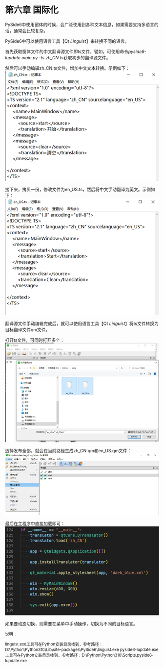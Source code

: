 # 第六章 国际化

PySide6中使用窗体的时候，会广泛使用到各种文本信息，如果需要支持多语言的话，通常会比较复杂。

PySide6中可以使用语言工具【Qt *Linguist*】来转换不同的语言。

首先获取窗体文件的中文翻译源文件即ts文件，譬如，可使用命令*pyside6-lupdate main.py -ts zh_CN.ts*获取初步的翻译源文件。

然后可以手动编辑zh_CN.ts文件，增加中文文本转换。示例如下：
![1685693111957](image/Chapter6/1685693111957.png)

接下来，拷贝一份，修改文件为en_US.ts，然后将中文手动翻译为英文。示例如下：
![1685693294461](image/Chapter6/1685693294461.png)

翻译源文件手动编辑完成后，就可以使用语言工具【Qt *Linguist*】将ts文件转换为目标翻译文件qm文件。

打开ts文件，可同时打开多个：
![1685693979536](image/Chapter6/1685693979536.png)

选择发布全部，就会在当前路径生成zh_CN.qm和en_US.qm文件：
![1685694030069](image/Chapter6/1685694030069.png)

最后在主程序中直接加载即可：
![1685694366837](image/Chapter6/1685694366837.png)

如果要动态切换，则需要在菜单中手动操作，切换为不同的目标语言。

<font size=2>
说明：

linguist.exe工具可在Python安装目录找到，参考路径：D:\Python\Python310\Lib\site-packages\PySide6\linguist.exe
pyside6-lupdate.exe工具可在Python安装目录找到，参考路径：D:\Python\Python310\Scripts\.pyside6-lupdate.exe
</font>
